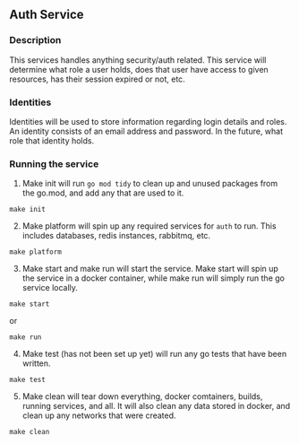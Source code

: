 ## Auth Service

### Description

This services handles anything security/auth related. This service will determine what role a user holds, does that user have access to given resources, has their session expired or not, etc.

### Identities

Identities will be used to store information regarding login details and roles. An identity consists of an email address and password. In the future, what role that identity holds.

### Running the service

1. Make init will run `go mod tidy` to clean up and unused packages from the go.mod, and add any that are used to it.
```shell 
make init
```

2. Make platform will spin up any required services for `auth` to run. This includes databases, redis instances, rabbitmq, etc.
```shell
make platform
```

3. Make start and make run will start the service. Make start will spin up the service in a docker container, while make run will simply run the go service locally.

```shell
make start
``` 
or 
```shell 
make run
```

4. Make test (has not been set up yet) will run any go tests that have been written.
``` shell
make test
```

5. Make clean will tear down everything, docker comtainers, builds, running services, and all. It will also clean any data stored in docker, and clean up any networks that were created.
```shell
make clean
```
